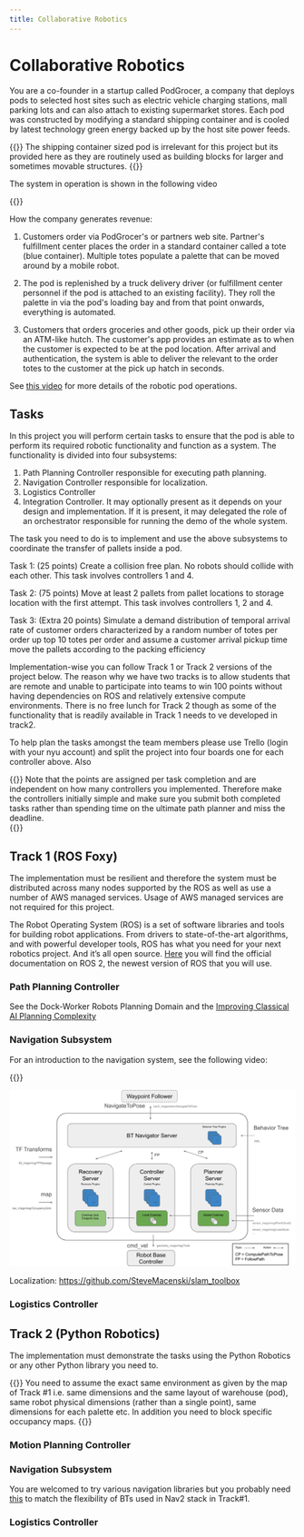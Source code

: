 ```yaml
---
title: Collaborative Robotics
---
```


# Collaborative Robotics

You are a co-founder in a startup called PodGrocer, a company that deploys pods to selected host sites such as electric vehicle charging stations, mall parking lots and can also attach to existing supermarket stores. Each pod was constructed by modifying a standard shipping container and is cooled by latest technology green energy backed up by the host site power feeds. 

{{<hint info>}}
The shipping container sized pod is irrelevant for this project but its provided here as they are routinely used as building blocks for larger and sometimes movable structures. 
{{</hint>}}

The system in operation is shown in the following video

{{<youtube n5G3KfE8PVc>}}

How the company generates revenue: 

1. Customers order via PodGrocer's or partners web site. Partner's fulfillment center places the order in a standard container called a tote (blue container). Multiple totes populate a palette that can be moved around by a mobile robot. 

2. The pod is replenished by a truck delivery driver (or fulfillment center personnel if the pod is attached to an existing facility). They roll the palette in via the pod's loading bay and from that point onwards, everything is automated. 

3. Customers that orders groceries and other goods, pick up their order via an ATM-like hutch.  The customer's app provides an estimate as to when the customer is expected to be at the pod location. After arrival and authentication, the system is able to deliver the relevant to the order totes to the customer at the pick up hatch in seconds. 

See [this video](https://www.youtube.com/watch?v=IqYk0dFcZgc&t=2s) for more details of the robotic pod operations. 

## Tasks

In this project you will perform certain tasks to ensure that the pod is able to perform its required robotic functionality and function as a system. The functionality is divided into four subsystems: 

1. Path Planning Controller responsible for executing path planning. 
2. Navigation Controller responsible for localization. 
3. Logistics Controller
4. Integration Controller. It may optionally present as it depends on your design and implementation. If it is present, it may delegated the role of an orchestrator responsible for running the demo of the whole system.

The task you need to do is to implement and use the above subsystems to coordinate the transfer of pallets inside a pod. 

Task 1: (25 points) Create a collision free plan. No robots should collide with each other. This task involves controllers 1 and 4. 

Task 2: (75 points) Move at least 2 pallets from pallet locations to storage location with the first attempt. This task involves controllers 1, 2 and 4. 

Task 3: (Extra 20 points) Simulate a demand distribution of temporal arrival rate of customer orders characterized by a random number of totes per order up top 10 totes per order and assume a customer arrival pickup time move the pallets according to the packing efficiency 

Implementation-wise you can follow Track 1 or Track 2 versions of the project below. The reason why we have two tracks is to allow students that are remote and unable to participate into teams to win 100 points without having dependencies on ROS and relatively extensive compute environments. There is no free lunch for Track 2 though as some of the functionality that is readily available in Track 1 needs to ve developed in track2.  

To help plan the tasks amongst the team members please use Trello (login with your nyu account) and split the project into four boards one for each controller above. Also 

{{<hint alert>}}
Note that the points are assigned per task completion and are independent on how many controllers you implemented. Therefore make the controllers initially simple and make sure you submit both completed tasks rather than spending time on the ultimate path planner and miss the deadline.  
{{</hint>}}

## Track 1 (ROS Foxy)

The implementation must be resilient and therefore the system must be distributed across many nodes supported by the ROS as well as use a number of AWS managed services. Usage of AWS managed services are not required for this project.  

The Robot Operating System (ROS) is a set of software libraries and tools for building robot applications. From drivers to state-of-the-art algorithms, and with powerful developer tools, ROS has what you need for your next robotics project. And it’s all open source. [Here](https://docs.ros.org/en/foxy/index.html) you will find the official documentation on ROS 2, the newest version of ROS that you will use.


### Path Planning Controller

See the Dock-Worker Robots Planning Domain and the [Improving Classical AI Planning Complexity](https://towardsdatascience.com/improving-classical-ai-planning-complexity-with-planning-graph-c63d47f87018)


### Navigation Subsystem

For an introduction to the navigation system, see the following video:

{{<youtube QB7lOKp3ZDQ>}}

![architectural-diagram](images/architectural-diagram.png)

Localization: https://github.com/SteveMacenski/slam_toolbox


### Logistics Controller


## Track 2 (Python Robotics)

The implementation must demonstrate the tasks using the Python Robotics or any other Python library you need to. 

{{<hint info>}}
You need to assume the exact same environment as given by the map of Track #1 i.e. same dimensions and the same layout of warehouse (pod), same robot physical dimensions (rather than a single point), same dimensions for each palette etc. In addition you need to block specific occupancy maps. 
{{</hint>}}


### Motion Planning Controller


### Navigation Subsystem

You are welcomed to try various navigation libraries but you probably need [this](https://github.com/splintered-reality/py_trees) to match the flexibility of BTs used in Nav2 stack in Track#1. 


### Logistics Controller

